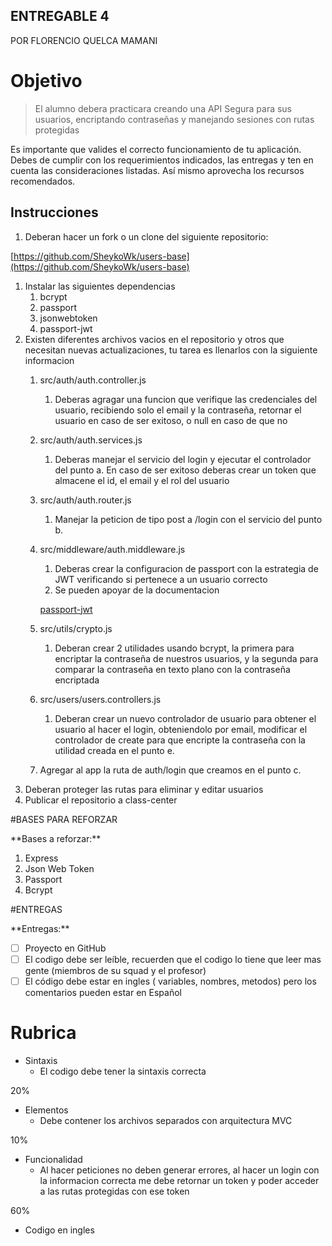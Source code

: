 ## ENTREGABLE 4
POR FLORENCIO QUELCA MAMANI

# Objetivo

> El alumno debera practicara creando una API Segura para sus usuarios, encriptando contraseñas y manejando sesiones con rutas protegidas
> 

<aside>
Es importante que valides el correcto funcionamiento de tu aplicación.
Debes de cumplir con los requerimientos indicados, las entregas y ten en cuenta las consideraciones listadas.
Así mismo aprovecha los recursos recomendados.

</aside>

## Instrucciones

1. Deberan hacer un fork o un clone del siguiente repositorio: 

[https://github.com/SheykoWk/users-base](https://github.com/SheykoWk/users-base)

1. Instalar las siguientes dependencias
    1. bcrypt
    2. passport
    3. jsonwebtoken
    4. passport-jwt
2. Existen diferentes archivos vacios en el repositorio y otros que necesitan nuevas actualizaciones, tu tarea es llenarlos con la siguiente informacion
    1. src/auth/auth.controller.js
        1. Deberas agragar una funcion que verifique las credenciales del usuario, recibiendo solo el email y la contraseña, retornar el usuario en caso de ser exitoso, o null en caso de que no
    2. src/auth/auth.services.js
        1. Deberas manejar el servicio del login y ejecutar el controlador del punto a. En caso de ser exitoso deberas crear un token que almacene el id, el email y el rol del usuario
    3. src/auth/auth.router.js
        1. Manejar la peticion de tipo post a /login con el servicio del punto b. 
    4. src/middleware/auth.middleware.js
        1. Deberas crear la configuracion de passport con la estrategia de JWT verificando si pertenece a un usuario correcto 
        2. Se pueden apoyar de la documentacion 
        
        [passport-jwt](https://www.passportjs.org/packages/passport-jwt/)
        
    5. src/utils/crypto.js
        1. Deberan crear 2 utilidades usando bcrypt, la primera para encriptar la contraseña de nuestros usuarios, y la segunda para comparar la contraseña en texto plano con la contraseña encriptada
    6. src/users/users.controllers.js
        1. Deberan crear un nuevo controlador de usuario para obtener el usuario al hacer el login, obteniendolo por email, modificar el controlador de create para que encripte la contraseña con la utilidad creada en el punto e.
    7. Agregar al app la ruta de auth/login que creamos en el punto c.
3. Deberan proteger las rutas para eliminar y editar usuarios
4. Publicar el repositorio a class-center

#BASES PARA REFORZAR
<aside>
 **Bases a reforzar:**

1. Express
2. Json Web Token
3. Passport
4. Bcrypt
</aside>

#ENTREGAS

<aside>
**Entregas:**

- [ ]  Proyecto en GitHub
- [ ]  El codigo debe ser leíble, recuerden que el codigo lo tiene que leer mas gente (miembros de su squad y el profesor)
- [ ]  El código debe estar en ingles ( variables, nombres, metodos) pero los comentarios pueden estar en Español
</aside>

# Rubrica

- Sintaxis
    - El codigo debe tener la sintaxis correcta

20%

- Elementos
    - Debe contener los archivos separados con arquitectura MVC

10%

- Funcionalidad
    - Al hacer peticiones no deben generar errores, al hacer un login con la informacion correcta me debe retornar un token y poder acceder a las rutas protegidas con ese token

60%

- Codigo en ingles